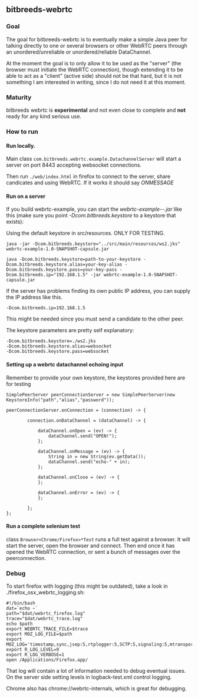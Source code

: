 bitbreeds-webrtc
----------------

### Goal
The goal for bitbreeds-webrtc is to eventually make a simple Java peer for
talking directly to one or several browsers or other WebRTC peers through an unordered/unreliable or 
unordered/reliable DataChannel.

At the moment the goal is to only allow it to be used as the "server"
(the browser must initiate the WebRTC connection), though extending
it to be able to act as a "client" (active side) should not be that hard, but 
it is not something I am interested in writing, since I do not need it at this moment.

### Maturity
bitbreeds webrtc is __experimental__ and not even close to complete and __not__ ready for
any kind serious use.


### How to run
#### Run locally.

Main class `com.bitbreeds.webrtc.example.DatachannelServer` will start a server on port 8443 accepting websocket connections.

Then run `./web/index.html` in firefox to connect to the server, share candicates and 
using WebRTC. If it works it should say _ONMESSAGE_

#### Run on a server
If you build webrtc-example, you can start the _webrtc-example-<version-with-deps>-.jar_ like this (make sure you point _-Dcom.bitbreeds.keystore_ to a keystore that exists):

Using the default keystore in src/resources. ONLY FOR TESTING.
```
java -jar -Dcom.bitbreeds.keystore="../src/main/resources/ws2.jks" webrtc-example-1.0-SNAPSHOT-capsule.jar
```

```
java -Dcom.bitbreeds.keystore=path-to-your-keystore -Dcom.bitbreeds.keystore.alias=your-key-alias -Dcom.bitbreeds.keystore.pass=your-key-pass -Dcom.bitbreeds.ip="192.168.1.5" -jar webrtc-example-1.0-SNAPSHOT-capsule.jar
```

If the server has problems finding its own public IP address, you can supply the
IP address like this.
```
-Dcom.bitbreeds.ip=192.168.1.5
```
This might be needed since you must send a candidate to the other peer.


The keystore parameters are pretty self explanatory:
```
-Dcom.bitbreeds.keystore=./ws2.jks
-Dcom.bitbreeds.keystore.alias=websocket
-Dcom.bitbreeds.keystore.pass=websocket
```

#### Setting up a webrtc datachannel echoing input
Remember to provide your own keystore, the keystores provided here are for testing
```
SimplePeerServer peerConnectionServer = new SimplePeerServer(new KeystoreInfo("path","alias","password"));

peerConnectionServer.onConnection = (connection) -> {

        connection.onDataChannel = (dataChannel) -> {

            dataChannel.onOpen = (ev) -> {
                dataChannel.send("OPEN!");
            };

            dataChannel.onMessage = (ev) -> {
                String in = new String(ev.getData());
                dataChannel.send("echo-" + in);
            };

            dataChannel.onClose = (ev) -> {
            };

            dataChannel.onError = (ev) -> {
            };

        };
};
```


#### Run a complete selenium test
class `Browser<Chrome/Firefox>*Test` runs a full test against a browser.
It will start the server, open the browser and connect. Then end
once it has opened the WebRTC connection, or sent a bunch of messages over the 
peerconnection.


### Debug
To start firefox with logging (this might be outdated), take a look in ./firefox_osx_webrtc_logging.sh: 
```
#!/bin/bash
dat=`echo ~`
path="$dat/webrtc_firefox.log"
trace="$dat/webrtc_trace.log"
echo $path
export WEBRTC_TRACE_FILE=$trace
export MOZ_LOG_FILE=$path
export MOZ_LOG='timestamp,sync,jsep:5,rtplogger:5,SCTP:5,signaling:5,mtransport:5,MediaManager:5,webrtc_trace:5'
export R_LOG_LEVEL=9
export R_LOG_VERBOSE=1
open /Applications/Firefox.app/
```
That log will contain a lot of information needed to debug eventual issues.
On the server side setting levels in logback-test.xml control logging.

Chrome also has chrome://webrtc-internals, which is great for debugging.


